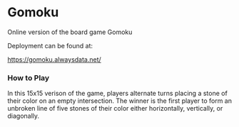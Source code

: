 # Gomoku

Online version of the board game Gomoku

Deployment can be found at: 

https://gomoku.alwaysdata.net/

### How to Play

In this 15x15 verison of the game, players alternate turns placing a stone of their color on an empty intersection. The winner is the first player to form an unbroken line of five stones of their color either horizontally, vertically, or diagonally.

